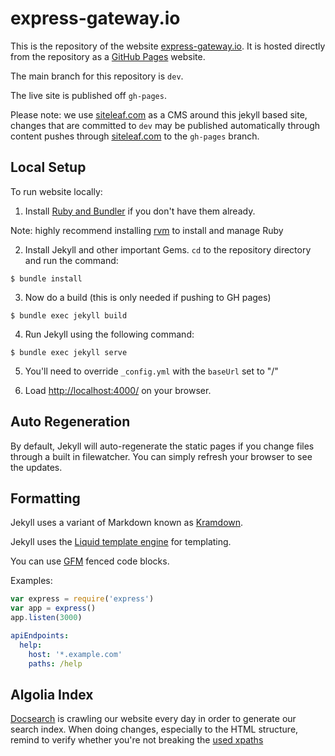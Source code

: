 # express-gateway.io

This is the repository of the website [express-gateway.io](https://express-gateway.io). It is hosted directly from the repository as a [GitHub Pages](https://pages.github.com/) website.

The main branch for this repository is `dev`.

The live site is published off `gh-pages`.

Please note: we use [siteleaf.com](https://siteleaf.com) as a CMS around this jekyll based site, changes that are committed to `dev` may be published automatically through content pushes through [siteleaf.com](https://siteleaft.com) to the `gh-pages` branch.

## Local Setup

To run website locally:

1. Install [Ruby and Bundler](https://help.github.com/articles/setting-up-your-pages-site-locally-with-jekyll/) if you don't have them already.

Note: highly recommend installing [rvm](https://rvm.io/rvm/install) to install and manage Ruby

2. Install Jekyll and other important Gems. `cd` to the repository directory and run the command:

```
$ bundle install
```

3. Now do a build (this is only needed if pushing to GH pages)

```
$ bundle exec jekyll build
```

4. Run Jekyll using the following command:

```
$ bundle exec jekyll serve
```

5. You'll need to override `_config.yml` with the `baseUrl` set to "/"

6. Load [http://localhost:4000/](https://localhost:4000/) on your browser.

## Auto Regeneration

By default, Jekyll will auto-regenerate the static pages if you change files through a built in filewatcher. You can simply refresh your browser to see the updates.

## Formatting

Jekyll uses a variant of Markdown known as [Kramdown](https://kramdown.gettalong.org/quickref.html).

Jekyll uses the [Liquid template engine](https://liquidmarkup.org/) for templating.

You can use [GFM](https://kramdown.gettalong.org/parser/gfm.html) fenced code blocks.

Examples:

```js
var express = require('express')
var app = express()
app.listen(3000)
```

```yaml
apiEndpoints:
  help:
    host: '*.example.com'
    paths: /help
```
## Algolia Index

[Docsearch](https://community.algolia.com/docsearch/) is crawling our website every day in order to generate our
search index. When doing changes, especially to the HTML structure, remind to verify whether you're not breaking
the [used xpaths](https://github.com/algolia/docsearch-configs/blob/master/configs/express-gateway.json#L11)
